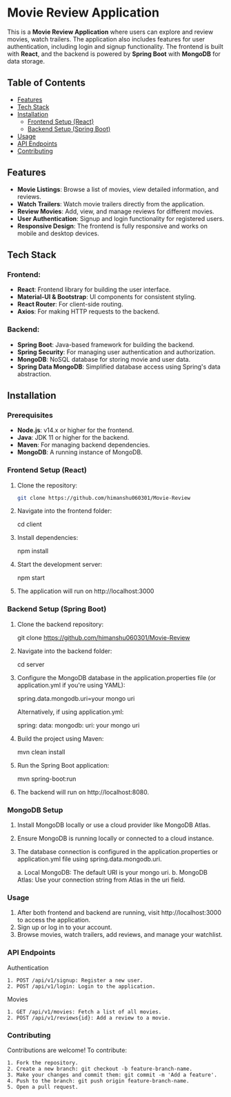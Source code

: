 # Movie Review Application

This is a **Movie Review Application** where users can explore and review movies, watch trailers. The application also includes features for user authentication, including login and signup functionality. The frontend is built with **React**, and the backend is powered by **Spring Boot** with **MongoDB** for data storage.

## Table of Contents

- [Features](#features)
- [Tech Stack](#tech-stack)
- [Installation](#installation)
  - [Frontend Setup (React)](#frontend-setup-react)
  - [Backend Setup (Spring Boot)](#backend-setup-spring-boot)
- [Usage](#usage)
- [API Endpoints](#api-endpoints)
- [Contributing](#contributing)

## Features

- **Movie Listings**: Browse a list of movies, view detailed information, and reviews.
- **Watch Trailers**: Watch movie trailers directly from the application.
- **Review Movies**: Add, view, and manage reviews for different movies.
- **User Authentication**: Signup and login functionality for registered users.
- **Responsive Design**: The frontend is fully responsive and works on mobile and desktop devices.

## Tech Stack

### Frontend:
- **React**: Frontend library for building the user interface.
- **Material-UI & Bootstrap**: UI components for consistent styling.
- **React Router**: For client-side routing.
- **Axios**: For making HTTP requests to the backend.

### Backend:
- **Spring Boot**: Java-based framework for building the backend.
- **Spring Security**: For managing user authentication and authorization.
- **MongoDB**: NoSQL database for storing movie and user data.
- **Spring Data MongoDB**: Simplified database access using Spring's data abstraction.

## Installation

### Prerequisites

- **Node.js**: v14.x or higher for the frontend.
- **Java**: JDK 11 or higher for the backend.
- **Maven**: For managing backend dependencies.
- **MongoDB**: A running instance of MongoDB.

### Frontend Setup (React)

1. Clone the repository:

   ```bash
   git clone https://github.com/himanshu060301/Movie-Review

2. Navigate into the frontend folder:

    cd client

3. Install dependencies:

    npm install

4. Start the development server:

    npm start

5. The application will run on http://localhost:3000


### Backend Setup (Spring Boot)

1. Clone the backend repository:

    git clone https://github.com/himanshu060301/Movie-Review

2. Navigate into the backend folder:

    cd server

3. Configure the MongoDB database in the application.properties file (or application.yml if you're using YAML):

    spring.data.mongodb.uri=your mongo uri

    Alternatively, if using application.yml:

    spring:
        data:
            mongodb:
                uri: your mongo uri

4. Build the project using Maven:

    mvn clean install

5. Run the Spring Boot application:

    mvn spring-boot:run

6. The backend will run on http://localhost:8080.


### MongoDB Setup

1. Install MongoDB locally or use a cloud provider like MongoDB Atlas.

2. Ensure MongoDB is running locally or connected to a cloud instance.

3. The database connection is configured in the application.properties or application.yml file using spring.data.mongodb.uri.

    a. Local MongoDB: The default URI is your mongo uri.
    b. MongoDB Atlas: Use your connection string from Atlas in the uri field.

### Usage

1. After both frontend and backend are running, visit http://localhost:3000 to access the application.
2. Sign up or log in to your account.
3. Browse movies, watch trailers, add reviews, and manage your watchlist.

### API Endpoints

Authentication

    1. POST /api/v1/signup: Register a new user.
    2. POST /api/v1/login: Login to the application.

Movies

    1. GET /api/v1/movies: Fetch a list of all movies.
    2. POST /api/v1/reviews{id}: Add a review to a movie.

### Contributing

Contributions are welcome! To contribute:
    
    1. Fork the repository.
    2. Create a new branch: git checkout -b feature-branch-name.
    3. Make your changes and commit them: git commit -m 'Add a feature'.
    4. Push to the branch: git push origin feature-branch-name.
    5. Open a pull request.



